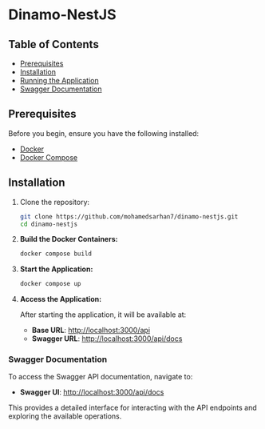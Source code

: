# Dinamo-NestJS

## Table of Contents

- [Prerequisites](#prerequisites)
- [Installation](#installation)
- [Running the Application](#running-the-application)
- [Swagger Documentation](#swagger-documentation)

## Prerequisites

Before you begin, ensure you have the following installed:

- [Docker](https://docs.docker.com/get-docker/)
- [Docker Compose](https://docs.docker.com/compose/install/)

## Installation

1. Clone the repository:

   ```bash
   git clone https://github.com/mohamedsarhan7/dinamo-nestjs.git
   cd dinamo-nestjs


2. **Build the Docker Containers:**

   ```bash
   docker compose build
   ```

3. **Start the Application:**

   ```bash
   docker compose up
   ```

4. **Access the Application:**

   After starting the application, it will be available at:

   - **Base URL**: [http://localhost:3000/api](http://localhost:3000/api)
   - **Swagger URL**: [http://localhost:3000/api/docs](http://localhost:3000/api/dcs)


### Swagger Documentation

To access the Swagger API documentation, navigate to:

- **Swagger UI**: [http://localhost:3000/api/docs](http://localhost:3000/api/docs)

This provides a detailed interface for interacting with the API endpoints and exploring the available operations.